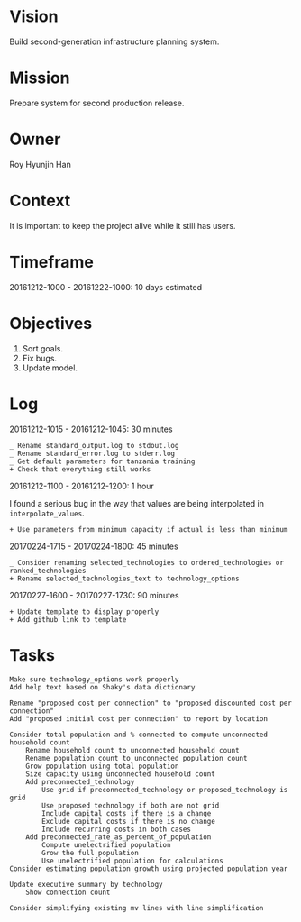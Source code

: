 # Vision

Build second-generation infrastructure planning system.

# Mission

Prepare system for second production release.

# Owner

Roy Hyunjin Han

# Context

It is important to keep the project alive while it still has users.

# Timeframe

20161212-1000 - 20161222-1000: 10 days estimated

# Objectives

1. Sort goals.
2. Fix bugs.
3. Update model.

# Log

20161212-1015 - 20161212-1045: 30 minutes

    _ Rename standard_output.log to stdout.log
    _ Rename standard_error.log to stderr.log
    _ Get default parameters for tanzania training
    + Check that everything still works

20161212-1100 - 20161212-1200: 1 hour

I found a serious bug in the way that values are being interpolated in `interpolate_values`.

    + Use parameters from minimum capacity if actual is less than minimum

20170224-1715 - 20170224-1800: 45 minutes

    _ Consider renaming selected_technologies to ordered_technologies or ranked_technologies
    + Rename selected_technologies_text to technology_options

20170227-1600 - 20170227-1730: 90 minutes

    + Update template to display properly
    + Add github link to template

# Tasks

    Make sure technology_options work properly
    Add help text based on Shaky's data dictionary

    Rename "proposed cost per connection" to "proposed discounted cost per connection"
    Add "proposed initial cost per connection" to report by location

    Consider total population and % connected to compute unconnected household count
        Rename household count to unconnected household count
        Rename population count to unconnected population count
        Grow population using total population
        Size capacity using unconnected household count
        Add preconnected_technology
            Use grid if preconnected_technology or proposed_technology is grid
            Use proposed technology if both are not grid
            Include capital costs if there is a change
            Exclude capital costs if there is no change
            Include recurring costs in both cases
        Add preconnected_rate_as_percent_of_population
            Compute unelectrified population
            Grow the full population
            Use unelectrified population for calculations
    Consider estimating population growth using projected population year

    Update executive summary by technology
        Show connection count

    Consider simplifying existing mv lines with line simplification
